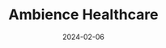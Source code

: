---  
layout: startup_page  
title: "Ambience Healthcare"  
id: "ambiencehealthcare.com"  
permalink: "/ambiencehealthcareambiencehealthcare.com02062024/"  
website: "https://www.ambiencehealthcare.com/"  
funding_round: "Series B"  
funding_amount: "$70M"  
investors: "Kleiner Perkins, OpenAI Startup Fund, Andreessen Horowitz, Optum Ventures"  
about: "Ambience Healthcare provides a comprehensive AI operating system for healthcare organizations, aiming to reduce clinician burnout and improve system efficiency through a suite of applications like AI medical scribes, CDI assistants, and referral letter generators. Its platform integrates with major EMRs and offers measurable ROI by improving documentation speed, coding integrity, and patient experience."  
markets: "Healthcare, AI, Information Technology, Medical"  
hq: "San Francisco, California, United States"  
founded_year: "2020"  
linkedin: "https://www.linkedin.com/company/ambiencehealthcare"  
twitter: "https://twitter.com/AmbienceAI"  
instagram: ""  
facebook: ""  
crunchbase: "https://www.crunchbase.com/organization/ambience-healthcare"  
pitchbook: "https://pitchbook.com/profiles/company/442685-89"  

date_display: "06-Feb-2024"  
date: "2024-02-06"

# SEO Optimization  
meta_title: "Ambience Healthcare - Series B Funding ($70M)"  
meta_description: "Ambience Healthcare, Ambience Healthcare provides a comprehensive AI operating system for healthcare organizations, aiming to reduce clinician burnout and improve system e..."  
meta_keywords: "Ambience Healthcare, Healthcare, AI, Information Technology, Medical, Series B funding"  
canonical_url: "https://startup.projectstartups.com/ambiencehealthcareambiencehealthcare.com02062024/"  
---